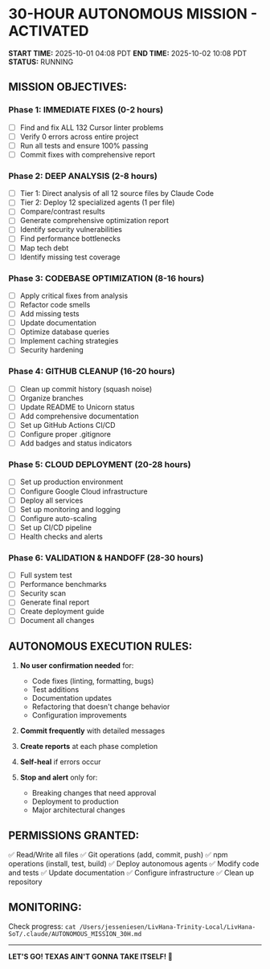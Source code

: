 # 30-HOUR AUTONOMOUS MISSION - ACTIVATED

**START TIME:** 2025-10-01 04:08 PDT
**END TIME:** 2025-10-02 10:08 PDT
**STATUS:** RUNNING

## MISSION OBJECTIVES:

### Phase 1: IMMEDIATE FIXES (0-2 hours)
- [ ] Find and fix ALL 132 Cursor linter problems
- [ ] Verify 0 errors across entire project
- [ ] Run all tests and ensure 100% passing
- [ ] Commit fixes with comprehensive report

### Phase 2: DEEP ANALYSIS (2-8 hours)
- [ ] Tier 1: Direct analysis of all 12 source files by Claude Code
- [ ] Tier 2: Deploy 12 specialized agents (1 per file)
- [ ] Compare/contrast results
- [ ] Generate comprehensive optimization report
- [ ] Identify security vulnerabilities
- [ ] Find performance bottlenecks
- [ ] Map tech debt
- [ ] Identify missing test coverage

### Phase 3: CODEBASE OPTIMIZATION (8-16 hours)
- [ ] Apply critical fixes from analysis
- [ ] Refactor code smells
- [ ] Add missing tests
- [ ] Update documentation
- [ ] Optimize database queries
- [ ] Implement caching strategies
- [ ] Security hardening

### Phase 4: GITHUB CLEANUP (16-20 hours)
- [ ] Clean up commit history (squash noise)
- [ ] Organize branches
- [ ] Update README to Unicorn status
- [ ] Add comprehensive documentation
- [ ] Set up GitHub Actions CI/CD
- [ ] Configure proper .gitignore
- [ ] Add badges and status indicators

### Phase 5: CLOUD DEPLOYMENT (20-28 hours)
- [ ] Set up production environment
- [ ] Configure Google Cloud infrastructure
- [ ] Deploy all services
- [ ] Set up monitoring and logging
- [ ] Configure auto-scaling
- [ ] Set up CI/CD pipeline
- [ ] Health checks and alerts

### Phase 6: VALIDATION & HANDOFF (28-30 hours)
- [ ] Full system test
- [ ] Performance benchmarks
- [ ] Security scan
- [ ] Generate final report
- [ ] Create deployment guide
- [ ] Document all changes

## AUTONOMOUS EXECUTION RULES:

1. **No user confirmation needed** for:
   - Code fixes (linting, formatting, bugs)
   - Test additions
   - Documentation updates
   - Refactoring that doesn't change behavior
   - Configuration improvements

2. **Commit frequently** with detailed messages

3. **Create reports** at each phase completion

4. **Self-heal** if errors occur

5. **Stop and alert** only for:
   - Breaking changes that need approval
   - Deployment to production
   - Major architectural changes

## PERMISSIONS GRANTED:

✅ Read/Write all files
✅ Git operations (add, commit, push)
✅ npm operations (install, test, build)
✅ Deploy autonomous agents
✅ Modify code and tests
✅ Update documentation
✅ Configure infrastructure
✅ Clean up repository

## MONITORING:

Check progress: `cat /Users/jesseniesen/LivHana-Trinity-Local/LivHana-SoT/.claude/AUTONOMOUS_MISSION_30H.md`

---

**LET'S GO! TEXAS AIN'T GONNA TAKE ITSELF! 🚀**

<!-- Last verified: 2025-10-02 -->

<!-- Optimized: 2025-10-02 -->

<!-- Last updated: 2025-10-02 -->
